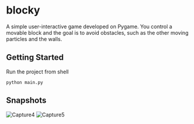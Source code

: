 # blocky

A simple user-interactive game developed on Pygame. You control a movable block and the goal is to avoid obstacles, such as the other moving particles and the walls.

## Getting Started

Run the project from shell
```shell script
python main.py
``` 

## Snapshots

![Capture4](https://user-images.githubusercontent.com/46363213/70502790-9eeee000-1ad6-11ea-87e3-8c87e3cb25bc.PNG)
![Capture5](https://user-images.githubusercontent.com/46363213/70502787-9c8c8600-1ad6-11ea-83e7-92fdcbd936d6.PNG)

